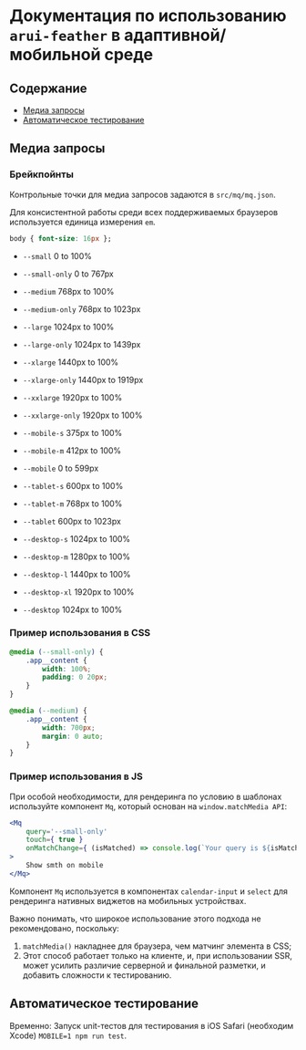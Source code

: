 # Документация по использованию `arui-feather` в адаптивной/мобильной среде

## Содержание

* [Медиа запросы](#mq)
* [Автоматическое тестирование](#mobile-testing)

<a name="mq"></a>
## Медиа запросы

### Брейкпойнты

Контрольные точки для медиа запросов задаются в `src/mq/mq.json`.

Для консистентной работы среди всех поддерживаемых браузеров используется единица измерения `em`.

```css
body { font-size: 16px };
```

- `--small`         0 to 100%
- `--small-only`    0 to 767px

- `--medium`        768px to 100%
- `--medium-only`   768px to 1023px

- `--large`         1024px to 100%
- `--large-only`    1024px to 1439px

- `--xlarge`        1440px to 100%
- `--xlarge-only`   1440px to 1919px

- `--xxlarge`       1920px to 100%
- `--xxlarge-only`  1920px to 100%

- `--mobile-s`      375px to 100%
- `--mobile-m`      412px to 100%
- `--mobile`        0 to 599px

- `--tablet-s`      600px to 100%
- `--tablet-m`      768px to 100%
- `--tablet`        600px to 1023px

- `--desktop-s`     1024px to 100%
- `--desktop-m`     1280px to 100%
- `--desktop-l`     1440px to 100%
- `--desktop-xl`    1920px to 100%
- `--desktop`       1024px to 100%

### Пример использования в CSS

```css
@media (--small-only) {
    .app__content {
        width: 100%;
        padding: 0 20px;
    }
}

@media (--medium) {
    .app__content {
        width: 700px;
        margin: 0 auto;
    }
}
```

### Пример использования в JS

При особой необходимости, для рендеринга по условию в шаблонах используйте компонент `Mq`, который основан на `window.matchMedia API`:

```jsx
<Mq
    query='--small-only'
    touch={ true }
    onMatchChange={ (isMatched) => console.log(`Your query is ${isMatched ? '' : 'not'} matched!`) }
>
    Show smth on mobile
</Mq>
```

Компонент `Mq` используется в компонентах `calendar-input` и `select` для рендеринга нативных виджетов на мобильных устройствах.

Важно понимать, что широкое использование этого подхода не рекомендовано, поскольку:

1. `matchMedia()` накладнее для браузера, чем матчинг элемента в CSS;
2. Этот способ работает только на клиенте, и, при использовании SSR, может усилить различие серверной и финальной разметки, и добавить сложности к тестированию.

<a name="mobile-testing"></a>
## Автоматическое тестирование

Временно: Запуск unit-тестов для тестирования в iOS Safari (необходим Xcode) `MOBILE=1 npm run test`.
